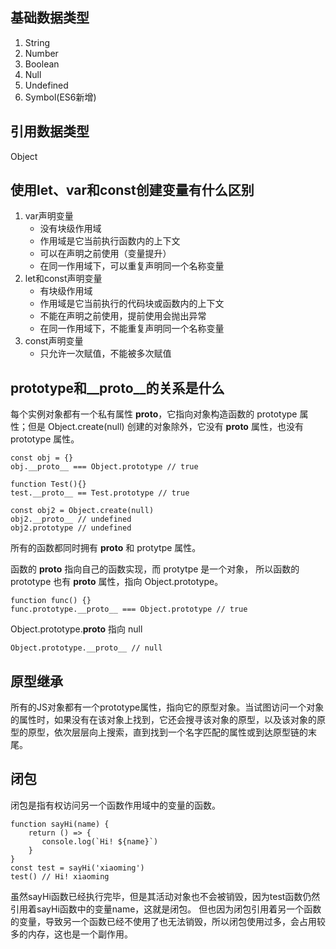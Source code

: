 基础数据类型
--
1. String
2. Number
3. Boolean
4. Null
5. Undefined
6. Symbol(ES6新增)

引用数据类型
--
Object

使用let、var和const创建变量有什么区别
--
1. var声明变量
    + 没有块级作用域
    + 作用域是它当前执行函数内的上下文
    + 可以在声明之前使用（变量提升）
    + 在同一作用域下，可以重复声明同一个名称变量
2. let和const声明变量
    + 有块级作用域
    + 作用域是它当前执行的代码块或函数内的上下文
    + 不能在声明之前使用，提前使用会抛出异常
    + 在同一作用域下，不能重复声明同一个名称变量
3. const声明变量
    + 只允许一次赋值，不能被多次赋值

prototype和__proto__的关系是什么
--
每个实例对象都有一个私有属性 __proto__，它指向对象构造函数的 prototype 属性；但是 Object.create(null) 创建的对象除外，它没有 __proto__ 属性，也没有 prototype 属性。

    const obj = {}
    obj.__proto__ === Object.prototype // true
    
    function Test(){}
    test.__proto__ == Test.prototype // true
    
    const obj2 = Object.create(null)
    obj2.__proto__ // undefined
    obj2.prototype // undefined
所有的函数都同时拥有 __proto__ 和 protytpe 属性。

函数的 __proto__ 指向自己的函数实现，而 protytpe 是一个对象， 所以函数的 prototype 也有 __proto__ 属性，指向 Object.prototype。

    function func() {}
    func.prototype.__proto__ === Object.prototype // true
Object.prototype.__proto__ 指向 null

    Object.prototype.__proto__ // null

原型继承
--
所有的JS对象都有一个prototype属性，指向它的原型对象。当试图访问一个对象的属性时，如果没有在该对象上找到，它还会搜寻该对象的原型，以及该对象的原型的原型，依次层层向上搜索，直到找到一个名字匹配的属性或到达原型链的末尾。

闭包
---
闭包是指有权访问另一个函数作用域中的变量的函数。

    function sayHi(name) {
        return () => {
           console.log(`Hi! ${name}`)
        }
    }
    const test = sayHi('xiaoming')
    test() // Hi! xiaoming
虽然sayHi函数已经执行完毕，但是其活动对象也不会被销毁，因为test函数仍然引用着sayHi函数中的变量name，这就是闭包。
但也因为闭包引用着另一个函数的变量，导致另一个函数已经不使用了也无法销毁，所以闭包使用过多，会占用较多的内存，这也是一个副作用。